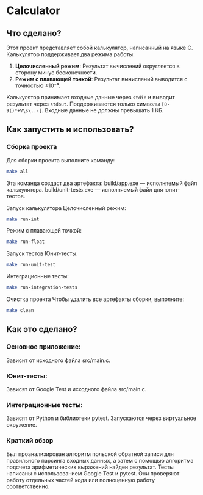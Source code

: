 # Calculator

## Что сделано?
Этот проект представляет собой калькулятор, написанный на языке C. Калькулятор поддерживает два режима работы:
1. **Целочисленный режим**: Результат вычислений округляется в сторону минус бесконечности.
2. **Режим с плавающей точкой**: Результат вычислений выводится с точностью ±10⁻⁴.

Калькулятор принимает входные данные через `stdin` и выводит результат через `stdout`. Поддерживаются только символы `[0-9()*+V\s\..-]`. Входные данные не должны превышать 1 КБ.

## Как запустить и использовать?
### Сборка проекта
Для сборки проекта выполните команду:
```bash
make all
```
Эта команда создаст два артефакта:
build/app.exe — исполняемый файл калькулятора.
build/unit-tests.exe — исполняемый файл для юнит-тестов.

Запуск калькулятора
Целочисленный режим:
```bash
make run-int
```
Режим с плавающей точкой:
```bash
make run-float
```
Запуск тестов
Юнит-тесты:
```bash
make run-unit-test
```
Интеграционные тесты:
```bash
make run-integration-tests
```
Очистка проекта
Чтобы удалить все артефакты сборки, выполните:
```bash
make clean
```
## Как это сделано?
### Основное приложение:
Зависит от исходного файла src/main.c.
### Юнит-тесты:
Зависят от Google Test и исходного файла src/main.c.
### Интеграционные тесты:
Зависят от Python и библиотеки pytest.
Запускаются через виртуальное окружение.
### Краткий обзор
Был проанализирован алгоритм польской обратной записи для правильного парсинга входных данных, а затем с помощью алгоритма подсчета арифметических выражений найден результат.
Тесты написаны с использованием Google Test и pytest. Они проверяют работу отдельных частей кода или полноценную работу соответственно.
